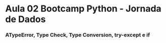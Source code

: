 # Aula 02 Bootcamp Python - Jornada de Dados

### ATypeError, Type Check, Type Conversion, try-except e if

